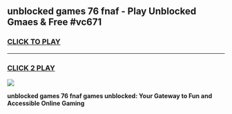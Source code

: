 
## unblocked games 76 fnaf - Play Unblocked Gmaes & Free #vc671
<h3>
<a href="https://news.freeplayer.one?title=unblocked_games_76_fnaf&ref=03M">CLICK TO PLAY</a></h3>
<hr>

<h3>
<a href="https://news.freeplayer.one?title=unblocked_games_76_fnaf&ref=03M">CLICK 2 PLAY</a>
  
</h3>

<a href="https://news.freeplayer.one?title=unblocked_games_76_fnaf&ref=03M"><img src="https://clearcache.store/games.png"></a>


**unblocked games 76 fnaf games unblocked: Your Gateway to Fun and Accessible Online Gaming**
